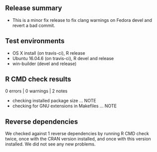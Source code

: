 ## Release summary
* This is a minor fix release to fix clang warnings on Fedora devel and revert a bad commit.

## Test environments
* OS X install (on travis-ci), R release
* Ubuntu 16.04.6 (on travis-ci), R devel and release
* win-builder (devel and release)

## R CMD check results

0 errors | 0 warnings | 2 notes

* checking installed package size ... NOTE
* checking for GNU extensions in Makefiles ... NOTE

## Reverse dependencies
We checked against 1 reverse dependencies by running R CMD check twice, once with the CRAN version installed, and once with this version installed. We did not see any new problems.
